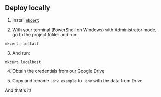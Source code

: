 ## Deploy locally

1. Install [**`mkcert`**](https://github.com/FiloSottile/mkcert#installation)

2. With your terminal (PowerShell on Windows) with Administrator mode, go to the project folder and run:

```
mkcert -install
```

3. And run:

```
mkcert localhost
```

4. Obtain the credentials from our Google Drive

5. Copy and rename `.env.example` to `.env` with the data from Drive

And that's it!
